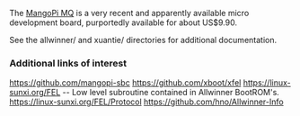 The [MangoPi MQ](https://mangopi.org/mangopi_mq) is a very recent and apparently available micro development
board, purportedly available for about US$9.90.

See the allwinner/ and xuantie/ directories for additional documentation.

### Additional links of interest

https://github.com/mangopi-sbc
https://github.com/xboot/xfel
https://linux-sunxi.org/FEL  -- Low level subroutine contained in Allwinner BootROM's.
https://linux-sunxi.org/FEL/Protocol
https://github.com/hno/Allwinner-Info
